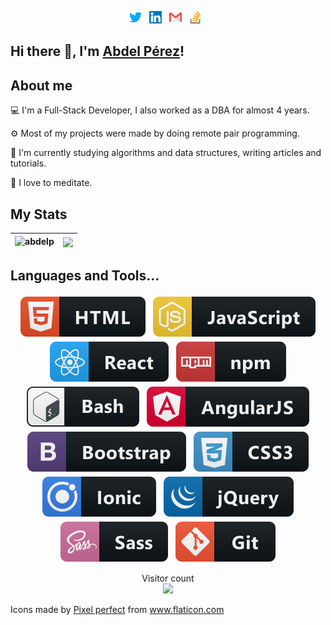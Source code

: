 <p align="center">
  <a href="https://twitter.com/AbdelPerez11"><img src="https://raw.githubusercontent.com/abdelp/abdelp/master/twitter.svg" alt="twitter logo" height="20"></a>&nbsp;&nbsp;
  <a href="https://www.linkedin.com/in/abdel-perez/"><img src="https://raw.githubusercontent.com/abdelp/abdelp/master/linkedin.svg" alt="linkedin logo" height="20"></a>&nbsp;&nbsp;
  <a href="mailto: juniorperezpy@gmail.com"><img src="https://raw.githubusercontent.com/abdelp/abdelp/master/gmail.svg" alt="gmail logo" height="20"></a>&nbsp;&nbsp;
  <a href="https://stackoverflow.com/users/6121888/abdel-p"><img src="https://raw.githubusercontent.com/abdelp/abdelp/master/stack-overflow.svg" alt="stack-overflow logo" height="20"></a>&nbsp;&nbsp;
</p>

## Hi there 👋, I'm <a href="https://www.linkedin.com/in/abdel-perez/">Abdel Pérez</a>!

## About me

<p>💻 I'm a Full-Stack Developer, I also worked as a DBA for almost 4 years.</p>
<p>⚙️ Most of my projects were made by doing remote pair programming.</p>
<p>🧠 I'm currently studying algorithms and data structures, writing articles and tutorials.</p>
<p>🧘 I love to meditate.</p>

## My Stats

| <img src="https://github-readme-stats.vercel.app/api?username=abdelp&show_icons=true" alt="abdelp" /> | <img align="center" src="https://github-readme-stats.vercel.app/api/top-langs/?username=abdelp" />
|---|---|

## Languages and Tools...

<p align="center">
 <img src="https://raw.githubusercontent.com/abdelp/abdelp/master/badges/html.svg" alt="HTML" style="vertical-align:top; margin:4px">
  <img src="https://raw.githubusercontent.com/abdelp/abdelp/master/badges/js.svg" alt="JS" style="vertical-align:top; margin:4px">
  <img src="https://raw.githubusercontent.com/abdelp/abdelp/master/badges/react.svg" alt="React" style="vertical-align:top; margin:4px">
  <img src="https://raw.githubusercontent.com/abdelp/abdelp/master/badges/npm.svg" alt="NPM" style="vertical-align:top; margin:4px">
  <img src="https://raw.githubusercontent.com/abdelp/abdelp/master/badges/bash.svg" alt="Bash" style="vertical-align:top; margin:4px">
  <img src="https://raw.githubusercontent.com/abdelp/abdelp/master/badges/angular.svg" alt="Bash" style="vertical-align:top; margin:4px">
  <img src="https://raw.githubusercontent.com/abdelp/abdelp/master/badges/bootstrap.svg" alt="Bash" style="vertical-align:top; margin:4px">
  <img src="https://raw.githubusercontent.com/abdelp/abdelp/master/badges/css3.svg" alt="CSS3" style="vertical-align:top; margin:4px">
  <img src="https://raw.githubusercontent.com/abdelp/abdelp/master/badges/ionic.svg" alt="Ionic" style="vertical-align:top; margin:4px">
  <img src="https://raw.githubusercontent.com/abdelp/abdelp/master/badges/jquery.svg" alt="jQuery" style="vertical-align:top; margin:4px">
  <img src="https://raw.githubusercontent.com/abdelp/abdelp/master/badges/sass.svg" alt="Sass" style="vertical-align:top; margin:4px">
  <img src="https://raw.githubusercontent.com/abdelp/abdelp/master/badges/git.svg" alt="Git" style="vertical-align:top; margin:4px">
</p>

<p align="center"> 
  Visitor count<br>
  <img src="https://profile-counter.glitch.me/abdelp/count.svg" />
</p>

<p alig="center">Icons made by <a href="https://www.flaticon.com/authors/pixel-perfect" title="Pixel perfect">Pixel perfect</a> from <a href="https://www.flaticon.com/" title="Flaticon">www.flaticon.com</a></p>